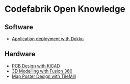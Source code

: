 # Codefabrik Open Knowledge

## Software

* [Application deployment with Dokku](software/dokku/README.md)

## Hardware

* [PCB Design with KiCAD](hardware/kicad/README.md)
* [3D Modelling with Fusion 360](hardware/fusion360/README.md)
* [Map Poster Design with TileMill](hardware/tilemill/README.md)
